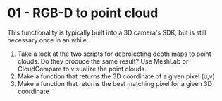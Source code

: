 # 01 - RGB-D to point cloud

This functionality is typically built into a 3D camera's SDK, but is still necessary once in an while.

1. Take a look at the two scripts for deprojecting depth maps to point clouds. Do they produce the same result? Use MeshLab or CloudCompare to visualize the point clouds.
2. Make a function that returns the 3D coordinate of a given pixel (u,v)
3. Make a function that returns the best matching pixel for a given 3D coordinate
